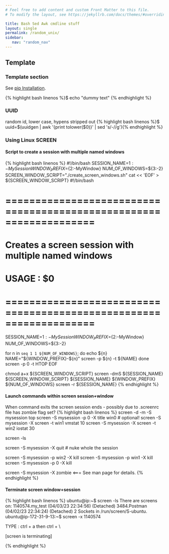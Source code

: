 ```yaml
---
# Feel free to add content and custom Front Matter to this file.
# To modify the layout, see https://jekyllrb.com/docs/themes/#overriding-theme-defaults

title: Bash Sed Awk cmdline stuff
layout: single
permalink: /random_unix/
sidebar:
   nav: "random_nav"
---
```


## Template 
### Template section 
See [pip Installation](https://pip.pypa.io/en/stable/installing/).

{% highlight bash linenos %}$ echo "dummy text" {% endhighlight %}

### UUID
random id, lower case, hypens stripped out 
{% highlight bash linenos %}$ uuid=$(uuidgen | awk '{print tolower($0)}' | sed 's/\-//g'){% endhighlight %}

### Using Linux SCREEN
#### Script to create a session with multiple named windows
{% highlight bash linenos %} 
#!/bin/bash
SESSION_NAME=${1:-MySession}
WINDOW_PREFIX=${2:-MyWindow}
NUM_OF_WINDOWS=${3:-2}
SCREEN_WINDOW_SCRIPT="./create_screen_windows.sh"
cat << 'EOF' > ${SCREEN_WINDOW_SCRIPT}
#!/bin/bash
# ===================================================================
# Creates a screen session with multiple named windows
# USAGE : $0 <NameOfScreenSession> <WindowPrefixName> <NumOfWindows>
# ===================================================================
SESSION_NAME=${1:-MySession}
WINDOW_PREFIX=${2:-MyWindow}
NUM_OF_WINDOWS=${3:-2}

for n in `seq 1 1 ${NUM_OF_WINDOWS}`; do
        echo ${n}
        NAME="${WINDOW_PREFIX}-${n}"
        screen -p ${n} -t ${NAME}
done
screen -p 0 -t HTOP
EOF

chmod a+x ${SCREEN_WINDOW_SCRIPT}
screen -dmS ${SESSION_NAME} ${SCREEN_WINDOW_SCRIPT}  ${SESSION_NAME} ${WINDOW_PREFIX} ${NUM_OF_WINDOWS}
screen -r ${SESSION_NAME}
{% endhighlight %}

#### Launch commands within screen session+window
When command exits the screen session ends - possibly due to .screenrc file has zombie flag set?
{% highlight bash linenos %}
screen -d -m -S mysession top
screen -S mysession -p 0 -X title win0    # optional!
screen -S mysession -X screen -t win1 vmstat 10
screen -S mysession -X screen -t win2 iostat 30

screen -ls

screen -S mysession -X quit   # nuke whole the session

screen -S mysession -p win2 -X kill
screen -S mysession -p win1 -X kill
screen -S mysession -p 0 -X kill

screen -S mysession -X zombie   <=== See man page for details.
{% endhighlight %}

#### Terminate screen window+session
{% highlight bash linenos %}
ubuntu@ip:~$ screen -ls
There are screens on:
        1140574.my_test (04/03/23 22:34:56)     (Detached)
        3484.Postman    (04/02/23 22:34:24)     (Detached)
2 Sockets in /run/screen/S-ubuntu.
ubuntu@ip-172-31-9-13:~$ screen -x 1140574

TYPE : ctrl + a then ctrl + \

[screen is terminating]

{% endhighlight %}

